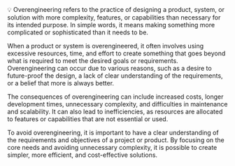 <aside>
💡 Overengineering refers to the practice of designing a product, system, or solution with more complexity, features, or capabilities than necessary for its intended purpose. In simple words, it means making something more complicated or sophisticated than it needs to be.

When a product or system is overengineered, it often involves using excessive resources, time, and effort to create something that goes beyond what is required to meet the desired goals or requirements. Overengineering can occur due to various reasons, such as a desire to future-proof the design, a lack of clear understanding of the requirements, or a belief that more is always better.

The consequences of overengineering can include increased costs, longer development times, unnecessary complexity, and difficulties in maintenance and scalability. It can also lead to inefficiencies, as resources are allocated to features or capabilities that are not essential or used.

To avoid overengineering, it is important to have a clear understanding of the requirements and objectives of a project or product. By focusing on the core needs and avoiding unnecessary complexity, it is possible to create simpler, more efficient, and cost-effective solutions.

</aside>